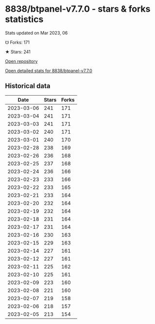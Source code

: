 # 8838/btpanel-v7.7.0 - stars & forks statistics

Stats updated on Mar 2023, 06

☋ Forks: 171

★ Stars: 241

[Open repository](https://github.com/8838/btpanel-v7.7.0)

[Open detailed stats for 8838/btpanel-v7.7.0](https://reviewgithub.com/rep/8838/btpanel-v7.7.0)

## Historical data
| Date | Stars | Forks |
|------|-------|-------|
| 2023-03-06 | 241 | 171 | 
| 2023-03-04 | 241 | 171 | 
| 2023-03-03 | 241 | 171 | 
| 2023-03-02 | 240 | 171 | 
| 2023-03-01 | 240 | 170 | 
| 2023-02-28 | 238 | 169 | 
| 2023-02-26 | 236 | 168 | 
| 2023-02-25 | 237 | 168 | 
| 2023-02-24 | 236 | 166 | 
| 2023-02-23 | 233 | 166 | 
| 2023-02-22 | 233 | 165 | 
| 2023-02-21 | 233 | 164 | 
| 2023-02-20 | 232 | 164 | 
| 2023-02-19 | 232 | 164 | 
| 2023-02-18 | 231 | 164 | 
| 2023-02-17 | 231 | 164 | 
| 2023-02-16 | 230 | 163 | 
| 2023-02-15 | 229 | 163 | 
| 2023-02-14 | 227 | 161 | 
| 2023-02-12 | 227 | 161 | 
| 2023-02-11 | 225 | 162 | 
| 2023-02-10 | 225 | 161 | 
| 2023-02-09 | 223 | 160 | 
| 2023-02-08 | 221 | 160 | 
| 2023-02-07 | 219 | 158 | 
| 2023-02-06 | 218 | 157 | 
| 2023-02-05 | 213 | 154 | 

